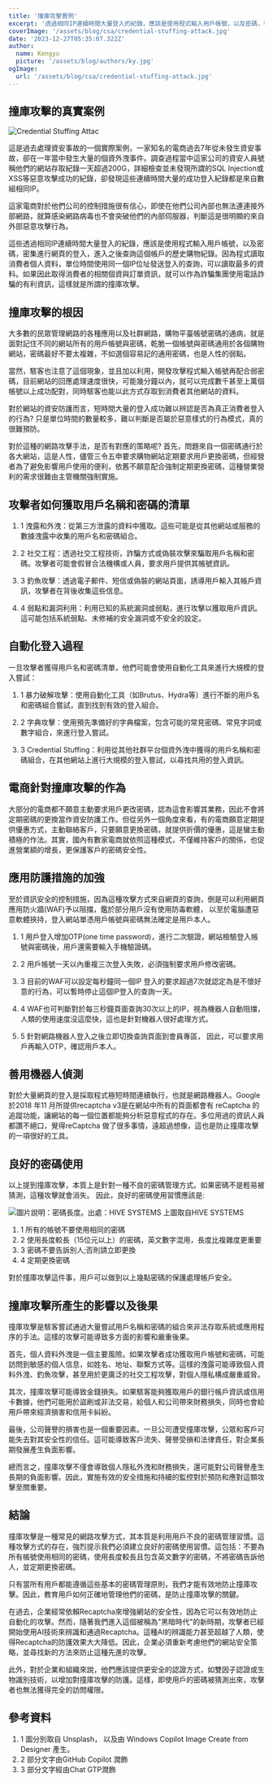```yaml
---
title: '撞庫攻擊實例'
excerpt: '透過相同IP連續時間大量登入的紀錄，應該是使用程式輸入用戶帳號，以及密碼，密集進行網頁的登入，進入之後查詢這個帳戶的歷史購物紀錄。因為程式讀取消費者個人資料，單位時間使用同一個IP位址發送登入的查詢，可以讀取最多的資料。如果因此取得消費者的相關個資與訂單資訊，就可以作為詐騙集團使用電話詐騙的有利資訊，這樣就是所謂的撞庫攻擊。'
coverImage: '/assets/blog/csa/credential-stuffing-attack.jpg'
date: '2023-12-27T05:35:07.322Z'
author:
  name: Kengyu
  picture: '/assets/blog/authors/ky.jpg'
ogImage:
  url: '/assets/blog/csa/credential-stuffing-attack.jpg'
---
```


## 撞庫攻擊的真實案例

![Credential Stuffing Attac](/assets/blog/csa/csa.jpg "Credential Stuffing Attack")

這是過去處理資安事故的一個實際案例，一家知名的電商過去7年從未發生資安事故，卻在一年當中發生大量的個資外洩事件。調查過程當中這家公司的資安人員號稱他們的網站存取紀錄一天超過200G，詳細檢查並未發現所謂的SQL Injection或XSS等惡意攻擊成功的紀錄，卻發現這些連續時間大量的成功登入紀錄都是來自數組相同IP。

這家電商對於他們公司的控制措施很有信心，即使在他們公司內部也無法連連接外部網路，就算感染網路病毒也不會突破他們的內部伺服器，判斷這是很明顯的來自外部惡意攻擊行為。

這些透過相同IP連續時間大量登入的紀錄，應該是使用程式輸入用戶帳號，以及密碼，密集進行網頁的登入，進入之後查詢這個帳戶的歷史購物紀錄。因為程式讀取消費者個人資料，單位時間使用同一個IP位址發送登入的查詢，可以讀取最多的資料。如果因此取得消費者的相關個資與訂單資訊，就可以作為詐騙集團使用電話詐騙的有利資訊，這樣就是所謂的撞庫攻擊。

## 撞庫攻擊的根因

大多數的民眾管理網路的各種應用以及社群網路，購物平臺帳號密碼的通病，就是面對記住不同的網站所有的用戶帳號與密碼，乾脆一個帳號與密碼通用於各個購物網站，密碼最好不要太複雜，不如選個容易記的通用密碼，也是人性的弱點。

當然，駭客也注意了這個現象，並且加以利用，開發攻擊程式輸入帳號再配合弱密碼，目前網站的回應處理速度很快，可能幾分鐘以內，就可以完成數千甚至上萬個帳號以上成功配對，同時駭客也能以此方式存取到消費者其他網站的資料。

對於網站的資安防護而言，短時間大量的登入成功難以辨認是否為真正消費者登入的行為? 只是單位時間的數量較多，難以判斷是否屬於惡意樣式的行為模式，真的很難預防。

對於這種的網路攻擊手法，是否有對應的策略呢? 首先，問題來自一個密碼通行於各大網站，這是人性，儘管三令五申要求購物網站定期要求用戶更換密碼，但經營者為了避免影響用戶使用的便利，依舊不願意配合強制定期更換密碼，這種營業營利的需求很難由主管機關強制實施。

## 攻擊者如何獲取用戶名稱和密碼的清單

1. 1 洩露和外洩：從第三方泄露的資料中獲取。這些可能是從其他網站或服務的數據洩露中收集的用戶名和密碼組合。

2. 2 社交工程：透過社交工程技術，詐騙方式或偽裝攻擊來騙取用戶名稱和密碼。攻擊者可能會假冒合法機構或人員，要求用戶提供其帳號資訊。

3. 3 釣魚攻擊：透過電子郵件、短信或偽裝的網站頁面，誘導用戶輸入其帳戶資訊，攻擊者在背後收集這些信息。

4. 4 弱點和漏洞利用：利用已知的系統漏洞或弱點，進行攻擊以獲取用戶資訊。這可能包括系統弱點、未修補的安全漏洞或不安全的設定。

## 自動化登入過程
一旦攻擊者獲得用戶名和密碼清單，他們可能會使用自動化工具來進行大規模的登入嘗試：

1. 1 暴力破解攻擊：使用自動化工具（如Brutus、Hydra等）進行不斷的用戶名和密碼組合嘗試，直到找到有效的登入組合。

2. 2 字典攻擊：使用預先準備好的字典檔案，包含可能的常見密碼、常見字詞或數字組合，來進行登入嘗試。

3. 3 Credential Stuffing：利用從其他社群平台個資外洩中獲得的用戶名稱和密碼組合，在其他網站上進行大規模的登入嘗試，以尋找共用的登入資訊。

## 電商針對撞庫攻擊的作為

大部分的電商都不願意主動要求用戶更改密碼，認為這會影響其業務，因此不會將定期密碼的更換當作資安防護工作。但從另外一個角度來看，有的電商願意定期提供優惠方式，主動聯絡客戶，只要願意更換密碼，就提供折價的優惠，這是蠻主動積極的作法。其實，國內有數家電商就依照這種模式，不僅維持客戶的關係，也促進營業額的增長，更保護客戶的密碼安全性。

## 應用防護措施的加強

至於資訊安全的控制措施，因為這種攻擊方式來自網頁的查詢，倒是可以利用網頁應用防火牆(WAF)予以阻擋，鑑於部分用戶沒有使用防毒軟體， 以至於電腦遭惡意軟體挾持，登入網站單憑用戶帳號與密碼無法確定是用戶本人。

1.	1 用戶登入增加OTP(one time password)，進行二次驗證，網站檢驗登入帳號與密碼後，用戶還需要輸入手機驗證碼。

2.	2 用戶帳號一天以內重複三次登入失敗，必須強制要求用戶修改密碼。

3.	3 目前的WAF可以設定每秒鐘同一個IP 登入的要求超過7次就認定為是不懷好意的行為，可以暫時停止這個IP登入的查詢一天。

4.	4 WAF也可判斷對於每三秒鐘頁面查詢30次以上的IP，視為機器人自動阻擋，人類的使用速度沒這麼快，這也是針對機器人很好處理方式。

5.	5 針對網路機器人登入之後立即切換查詢頁面到會員專區， 因此，可以要求用戶再輸入OTP，確認用戶本人。

## 善用機器人偵測

對於大量網頁的登入是採取程式極短時間連續執行，也就是網路機器人。Google於2018 年11 月所提供recaptcha v3是在網站中所有的頁面都會有 reCaptcha 的追蹤功能，讓網站的每一個位置都能夠分析惡意程式的存在。多位用過的資訊人員都讚不絕口，覺得reCaptcha 做了很多事情，遠超過想像，這也是防止撞庫攻擊的一項很好的工具。

## 良好的密碼使用

以上提到撞庫攻擊，本質上是針對一種不良的密碼管理方式。如果密碼不是輕易被猜測，這種攻擊就會消失。 因此，良好的密碼使用習慣應該是:

![圖片說明：密碼長度。出處：HIVE SYSTEMS](/assets/blog/csa/password.jpg)
上圖取自HIVE SYSTEMS

1.	1 所有的帳號不要使用相同的密碼
2.	2 使用長度較長（15位元以上）的密碼，英文數字混用，長度比複雜度更重要
3.	3 密碼不要告訴別人;否則請立即更換
4.	4 定期更換密碼


對於撞庫攻擊這件事，用戶可以做到以上幾點密碼的保護處理帳戶安全。

## 撞庫攻擊所產生的影響以及後果
撞庫攻擊是駭客嘗試通過大量嘗試用戶名稱和密碼的組合來非法存取系統或應用程序的手法。這樣的攻擊可能導致多方面的影響和嚴重後果。

首先，個人資料外洩是一個主要風險。如果攻擊者成功獲取用戶帳號和密碼，可能訪問到敏感的個人信息，如姓名、地址、聯繫方式等。這樣的洩露可能導致個人資料外洩、釣魚攻擊，甚至用於更廣泛的社交工程攻擊，對個人隱私構成嚴重威脅。

其次，撞庫攻擊可能導致金錢損失。如果駭客能夠獲取用戶的銀行帳戶資訊或信用卡數據，他們可能用於盜刷或非法交易，給個人和公司帶來財務損失，同時也會給用戶帶來經濟損害和信用卡糾紛。

最後，公司聲譽的損害也是一個重要因素。一旦公司遭受撞庫攻擊，公眾和客戶可能失去對其安全性的信任。這可能導致客戶流失、聲譽受損和法律責任，對企業長期發展產生負面影響。

總而言之，撞庫攻擊不僅會導致個人隱私外洩和財務損失，還可能對公司聲譽產生長期的負面影響。因此，實施有效的安全措施和持續的監控對於預防和應對這類攻擊至關重要。

## 結論

撞庫攻擊是一種常見的網路攻擊方式，其本質是利用用戶不良的密碼管理習慣。這種攻擊方式的存在，強烈提示我們必須建立良好的密碼使用習慣。這包括：不要為所有帳號使用相同的密碼，使用長度較長且包含英文數字的密碼，不將密碼告訴他人，並定期更換密碼。

只有當所有用戶都能遵循這些基本的密碼管理原則，我們才能有效地防止撞庫攻擊。因此，教育用戶如何正確地管理他們的密碼，是防止撞庫攻擊的關鍵。

在過去，企業經常依賴Recaptcha來增強網站的安全性，因為它可以有效地防止自動化的攻擊。然而，隨著我們進入這個被稱為"黑暗時代"的新時期，攻擊者已經開始使用AI技術來辨識和通過Recaptcha。這種AI的辨識能力甚至超越了人類，使得Recaptcha的防護效果大大降低。因此，企業必須重新考慮他們的網站安全策略，並尋找新的方法來防止這種先進的攻擊。

此外，對於企業和組織來說，他們應該提供更安全的認證方式，如雙因子認證或生物識別技術，以增加對撞庫攻擊的防護。這樣，即使用戶的密碼被猜測出來，攻擊者也無法獲得完全的訪問權限。

## 參考資料

1. 1 圖分別取自 Unsplash， 以及由 Windows Copilot Image Create from Designer 產生。
2. 2 部分文字由GitHub Copilot 潤飾
3. 3 部分文字經由Chat GTP潤飾